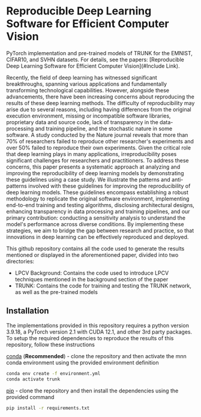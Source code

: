 # Reproducible Deep Learning Software for Efficient Computer Vision 
PyTorch implementation and pre-trained models of TRUNK for the EMNIST, CIFAR10, and SVHN datasets. For details, see the papers: [Reproducible Deep Learning Software for Efficient Computer Vision](#Include Link).

Recently, the field of deep learning has witnessed significant breakthroughs, spanning various applications and fundamentally transforming technological capabilities. However, alongside these advancements, there have been increasing concerns about reproducing the results of these deep learning methods. The difficulty of reproducibility may arise due to several reasons, including having differences from the original execution environment, missing or incompatible software libraries, proprietary data and source code, lack of transparency in the data-processing and training pipeline, and the stochastic nature in some software. A study conducted by the Nature journal reveals that more than 70% of researchers failed to reproduce other researcher's experiments and over 50% failed to reproduce their own experiments. Given the critical role that deep learning plays in many applications, irreproducibility poses significant challenges for researchers and practitioners. To address these concerns, this paper presents a systematic approach at analyzing and improving the reproducibility of deep learning models by demonstrating these guidelines using a case study. We illustrate the patterns and anti-patterns involved with these guidelines for improving the reproducibility of deep learning models. These guidelines encompass establishing a robust methodology to replicate the original software environment, implementing end-to-end training and testing algorithms, disclosing architectural designs, enhancing transparency in data processing and training pipelines, and our primary contribution: conducting a sensitivity analysis to understand the model's performance across diverse conditions. By implementing these strategies, we aim to bridge the gap between research and practice, so that innovations in deep learning can be effectively reproduced and deployed.  

This github repository contains all the code used to generate the results mentioned or displayed in the aforementioned paper, divided into two directories:
- LPCV Background: Contains the code used to introduce LPCV techniques mentioned in the background section of the paper
- TRUNK: Contains the code for training and testing the TRUNK network, as well as the pre-trained models

## Installation
The implementations provided in this repository requires a python version 3.9.18, a PyTorch version 2.1 with CUDA 12.1, and other 3rd party packages. To setup the required dependencies to reproduce the results of this repository, follow these instructions

[conda][1] (**Recommended**) - clone the repository and then activate the mnn conda environment using the provided environment definition
```bash
conda env create -f environment.yml
conda activate trunk
```

[pip][2] - clone the repository and then install the dependencies using the provided command
```bash
pip install -r requirements.txt
```

[1]: https://docs.conda.io/projects/conda/en/latest/user-guide/getting-started.html
[2]: https://pip.pypa.io/en/stable/getting-started/
